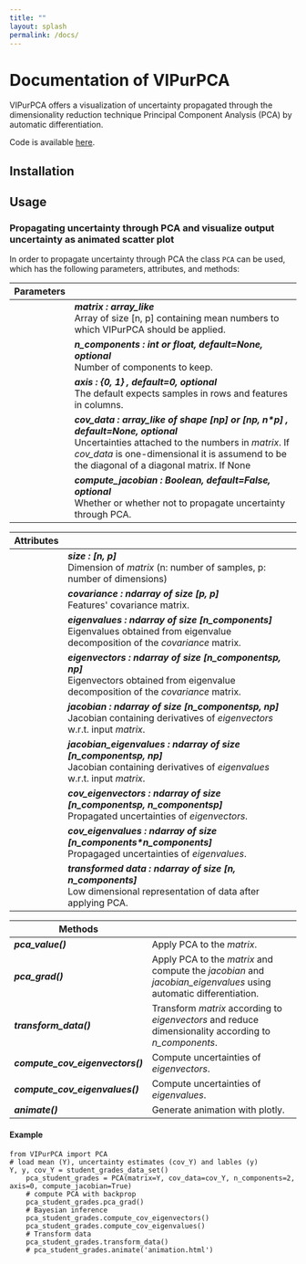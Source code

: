 ```yaml
---
title: ""
layout: splash
permalink: /docs/
---
```


# Documentation of VIPurPCA

VIPurPCA offers a visualization of uncertainty propagated through the dimensionality reduction technique Principal Component Analysis (PCA) by automatic differentiation.

Code is available [here](https://github.com/Integrative-Transcriptomics/VIPurPCA). 

## Installation

## Usage
### Propagating uncertainty through PCA and visualize output uncertainty as animated scatter plot
In order to propagate uncertainty through PCA the class `PCA` can be used, which has the following parameters, attributes, and methods: 

| Parameters    |  |
| ------------- | ------------- |
|  | ***matrix : array_like*** <br/> Array of size [n, p] containing mean numbers to which VIPurPCA should be applied. |
|  | **_n_components : int or float, default=None, optional_** <br/> Number of components to keep. |
|  | **_axis : {0, 1} , default=0, optional_** <br/> The default expects samples in rows and features in columns. |
|  | **_cov_data : array_like of shape [n*p] or [n*p, n*p] , default=None, optional_** <br/> Uncertainties attached to the numbers in *matrix*. If *cov_data* is one-dimensional it is assumend to be the diagonal of a diagonal matrix. If None |
|  | **_compute_jacobian : Boolean, default=False, optional_** <br/> Whether or whether not to propagate uncertainty through PCA. |

| Attributes    |  |
| ------------- | ------------- |
|  | **_size : [n, p]_** <br/> Dimension of *matrix* (n: number of samples, p: number of dimensions) |
|  | **_covariance : ndarray of size [p, p]_** <br/> Features' covariance matrix.|
|  | **_eigenvalues : ndarray of size [n_components]_** <br/> Eigenvalues obtained from eigenvalue decomposition of the *covariance* matrix. |
|  | **_eigenvectors : ndarray of size [n_components*p, n*p]_** <br/> Eigenvectors obtained from eigenvalue decomposition of the *covariance* matrix. |
|  | **_jacobian : ndarray of size [n_components*p, n*p]_** <br/> Jacobian containing derivatives of *eigenvectors* w.r.t. input *matrix*. |
|  | **_jacobian_eigenvalues : ndarray of size [n_components*p, n*p]_** <br/> Jacobian containing derivatives of *eigenvalues* w.r.t. input *matrix*. |
|  | **_cov_eigenvectors : ndarray of size [n_components*p, n_components*p]_** <br/> Propagated uncertainties of *eigenvectors*.|
|  | **_cov_eigenvalues : ndarray of size [n_components*n_components]_** <br/> Propagaged uncertainties of *eigenvalues*. |
|  | **_transformed data : ndarray of size [n, n_components]_** <br/> Low dimensional representation of data after applying PCA. |

| Methods    |  |
| ------------- | ------------- |
| ***pca_value()*** | Apply PCA to the *matrix*.|
| ***pca_grad()*** | Apply PCA to the *matrix* and compute the *jacobian* and *jacobian_eigenvalues* using automatic differentiation.|
| ***transform_data()*** | Transform *matrix* according to *eigenvectors* and reduce dimensionality according to *n_components*.|
| ***compute_cov_eigenvectors()*** | Compute uncertainties of *eigenvectors*.|
| ***compute_cov_eigenvalues()*** | Compute uncertainties of *eigenvalues*.|
| ***animate()*** | Generate animation with plotly.|

#### Example
```{python}
from VIPurPCA import PCA
# load mean (Y), uncertainty estimates (cov_Y) and lables (y)
Y, y, cov_Y = student_grades_data_set()
    pca_student_grades = PCA(matrix=Y, cov_data=cov_Y, n_components=2, axis=0, compute_jacobian=True)
    # compute PCA with backprop
    pca_student_grades.pca_grad()
    # Bayesian inference
    pca_student_grades.compute_cov_eigenvectors()
    pca_student_grades.compute_cov_eigenvalues()
    # Transform data 
    pca_student_grades.transform_data()
    # pca_student_grades.animate('animation.html')
```
